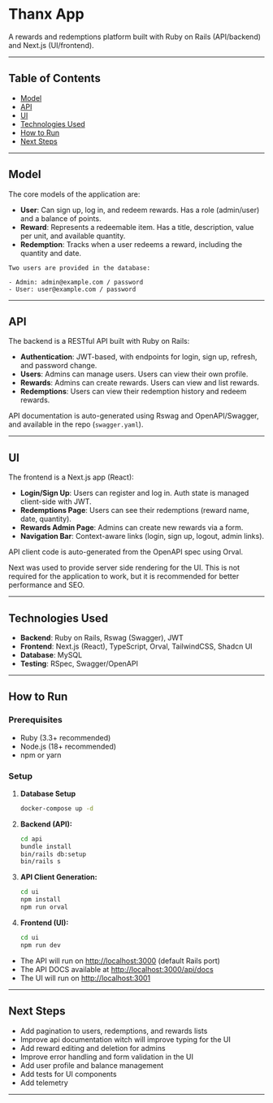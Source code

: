 # Thanx App

A rewards and redemptions platform built with Ruby on Rails (API/backend) and Next.js (UI/frontend).

---

## Table of Contents
- [Model](#model)
- [API](#api)
- [UI](#ui)
- [Technologies Used](#technologies-used)
- [How to Run](#how-to-run)
- [Next Steps](#next-steps)

---

## Model
The core models of the application are:
- **User**: Can sign up, log in, and redeem rewards. Has a role (admin/user) and a balance of points.
- **Reward**: Represents a redeemable item. Has a title, description, value per unit, and available quantity.
- **Redemption**: Tracks when a user redeems a reward, including the quantity and date.

```
Two users are provided in the database:

- Admin: admin@example.com / password
- User: user@example.com / password
```

---

## API
The backend is a RESTful API built with Ruby on Rails:
- **Authentication**: JWT-based, with endpoints for login, sign up, refresh, and password change.
- **Users**: Admins can manage users. Users can view their own profile.
- **Rewards**: Admins can create rewards. Users can view and list rewards.
- **Redemptions**: Users can view their redemption history and redeem rewards.

API documentation is auto-generated using Rswag and OpenAPI/Swagger, and available in the repo (`swagger.yaml`).

---

## UI
The frontend is a Next.js app (React):
- **Login/Sign Up**: Users can register and log in. Auth state is managed client-side with JWT.
- **Redemptions Page**: Users can see their redemptions (reward name, date, quantity).
- **Rewards Admin Page**: Admins can create new rewards via a form.
- **Navigation Bar**: Context-aware links (login, sign up, logout, admin links).

API client code is auto-generated from the OpenAPI spec using Orval.

Next was used to provide server side rendering for the UI. This is not required for the application to work, but it is recommended for better performance and SEO.

---

## Technologies Used
- **Backend**: Ruby on Rails, Rswag (Swagger), JWT
- **Frontend**: Next.js (React), TypeScript, Orval, TailwindCSS, Shadcn UI
- **Database**: MySQL
- **Testing**: RSpec, Swagger/OpenAPI

---

## How to Run

### Prerequisites
- Ruby (3.3+ recommended)
- Node.js (18+ recommended)
- npm or yarn

### Setup
1. **Database Setup**
   ```bash
   docker-compose up -d
   ```
2. **Backend (API):**
   ```bash
   cd api
   bundle install
   bin/rails db:setup
   bin/rails s
   ```
3. **API Client Generation:**
   ```bash
   cd ui
   npm install
   npm run orval
   ```
4. **Frontend (UI):**
   ```bash
   cd ui
   npm run dev
   ```
- The API will run on [http://localhost:3000](http://localhost:3000) (default Rails port)
- The API DOCS available at [http://localhost:3000/api/docs](http://localhost:3000/api/docs)
- The UI will run on [http://localhost:3001](http://localhost:3001)

---

## Next Steps
- Add pagination to users, redemptions, and rewards lists
- Improve api documentation witch will improve typing for the UI
- Add reward editing and deletion for admins
- Improve error handling and form validation in the UI
- Add user profile and balance management
- Add tests for UI components
- Add telemetry
---
